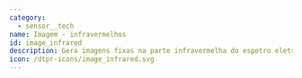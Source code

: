 ```yaml
---
category: 
  - sensor__tech
name: Imagem - infravermelhos
id: image_infrared
description: Gera imagens fixas na parte infravermelha do espetro eletromagnético.
icon: /dtpr-icons/image_infrared.svg
---
```

